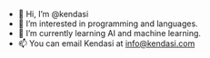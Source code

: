 - 👋 Hi, I’m @kendasi
- 👀 I’m interested in programming and languages.
- 🌱 I’m currently learning AI and machine learning.
- 📫 You can email Kendasi at info@kendasi.com

<!---
kendasi/kendasi is a ✨ special ✨ repository because its `README.md` (this file) appears on your GitHub profile.
You can click the Preview link to take a look at your changes.
--->
